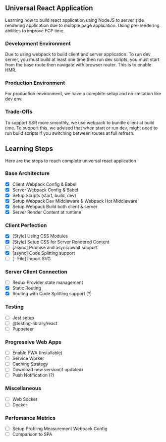 ## Universal React Application

Learning how to build react application using NodeJS to server side rendering application due to multiple page application. Using pre-rendering abilities to improve FCP time.

### Development Environment

Due to using webpack to build client and server application. To run dev server, you must build at least one time then run dev scripts, you must start from the base route then navigate with browser router. This is to enable HMR.

### Production Environment

For production environment, we have a complete setup and no limitation like dev env.

### Trade-Offs

To support SSR more smoothly, we use webpack to bundle client at build time. To support this, we advised that when start or run dev, might need to run build scripts if you switching between routes at full refresh.

## Learning Steps

Here are the steps to reach complete universal react application

### Base Architecture

- [x] Client Webpack Config & Babel
- [x] Server Webpack Config & Babel
- [x] Setup Scripts (start, build, dev)
- [x] Setup Webpack Dev Middleware & Webpack Hot Middleware
- [x] Setup Webpack Build both client & server
- [x] Server Render Content at runtime

### Client Perfection

- [x] [Style] Using CSS Modules
- [x] [Style] Setup CSS for Server Rendered Content
- [ ] [async] Promise and async/await support
- [x] [async] Code Splitting support
- [ ] [- File] Import SVG

### Server Client Connection

- [ ] Redux Provider state management
- [x] Static Routing
- [x] Routing with Code Splitting support (?)

### Testing

- [ ] Jest setup
- [ ] @testing-library/react
- [ ] Puppeteer

### Progressive Web Apps

- [ ] Enable PWA (Installable)
- [ ] Service Worker
- [ ] Caching Strategy
- [ ] Download new version(if updated)
- [ ] Push Notification (?)

### Miscellaneous

- [ ] Web Socket
- [ ] Docker

### Perfomance Metrics

- [ ] Setup Profiling Measurement Webpack Config
- [ ] Comparison to SPA
